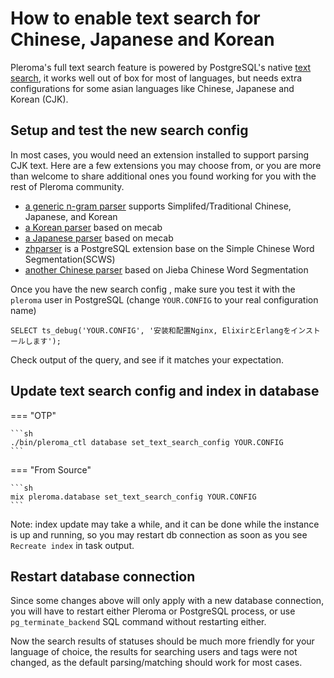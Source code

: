 # How to enable text search for Chinese, Japanese and Korean

Pleroma's full text search feature is powered by PostgreSQL's native [text search](https://www.postgresql.org/docs/current/textsearch.html), it works well out of box for most of languages, but needs extra configurations for some asian languages like Chinese, Japanese and Korean (CJK).


## Setup and test the new search config

In most cases, you would need an extension installed to support parsing CJK text. Here are a few extensions you may choose from, or you are more than welcome to share additional ones you found working for you with the rest of Pleroma community.

 * [a generic n-gram parser](https://github.com/huangjimmy/pg_cjk_parser) supports Simplifed/Traditional Chinese, Japanese, and Korean
 * [a Korean parser](https://github.com/i0seph/textsearch_ko) based on mecab
 * [a Japanese parser](https://www.amris.co.jp/tsja/index.html) based on mecab
 * [zhparser](https://github.com/amutu/zhparser/) is a PostgreSQL extension base on the Simple Chinese Word Segmentation(SCWS)
 * [another Chinese parser](https://github.com/jaiminpan/pg_jieba) based on Jieba Chinese Word Segmentation
 
Once you have the new search config , make sure you test it with the `pleroma` user in PostgreSQL (change `YOUR.CONFIG` to your real configuration name)
```
SELECT ts_debug('YOUR.CONFIG', '安装和配置Nginx, ElixirとErlangをインストールします');
```
Check output of the query, and see if it matches your expectation.


## Update text search config and index in database

=== "OTP"

    ```sh
    ./bin/pleroma_ctl database set_text_search_config YOUR.CONFIG
    ```

=== "From Source"

    ```sh
    mix pleroma.database set_text_search_config YOUR.CONFIG
    ```

Note: index update may take a while, and it can be done while the instance is up and running, so you may restart db connection as soon as you see `Recreate index` in task output.

## Restart database connection
Since some changes above will only apply with a new database connection, you will have to restart either Pleroma or PostgreSQL process, or use `pg_terminate_backend` SQL command without restarting either. 

Now the search results of statuses should be much more friendly for your language of choice, the results for searching users and tags were not changed, as the default parsing/matching should work for most cases. 
